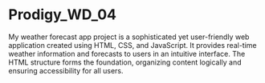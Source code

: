 # Prodigy_WD_04
My weather forecast app project is a sophisticated yet user-friendly web application created using HTML, CSS, and JavaScript. It provides real-time weather information and forecasts to users in an intuitive interface. The HTML structure forms the foundation, organizing content logically and ensuring accessibility for all users.
